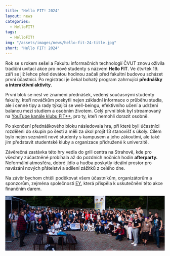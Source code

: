 ```yaml
---
title: "Hello FIT! 2024"
layout: news
categories:
  - HelloFIT!
tags:
  - HelloFIT!
img: "/assets/images/news/hello-fit-24-title.jpg"
short: "Hello FIT! 2024"
---
```


Rok se s rokem sešel a Fakultu informačních technologií ČVUT znovu oživila tradiční uvítací akce pro nové studenty s názvem **Hello FIT**. Ve čtvrtek 19. září se již lehce před devátou hodinou začali před fakultní budovou scházet první účastníci. Po registraci je čekal bohatý program zahrnující **přednášky a interaktivní aktivity**.

První blok se nesl ve znamení přednášek, vedený současnými studenty fakulty, kteří nováčkům poskytli nejen základní informace o průběhu studia, ale i cenné tipy a rady týkající se well-beingu, efektivního učení a udržení balancu mezi studiem a osobním životem. Celý první blok byl streamovaný na [YouTube kanále klubu FIT++](https://www.youtube.com/watch?v=HrkLMaYak_Q), pro ty, kteří nemohli dorazit osobně.

Po skončení přednáškového bloku následovala hra, při které byli účastníci rozděleni do skupin po šesti a měli za úkol projít 13 stanovišť s úkoly. Cílem bylo nejen seznámit nové studenty s kampusem a jeho zákoutími, ale také jim představit studentské kluby a organizace přidružené k univerzitě. 

Závěrečná zastávka této hry vedla do grill centra na Strahově, kde pro všechny zúčastněné probíhala až do pozdních nočních hodin **afterparty.** Neformální atmosféra, dobré jídlo a hudba poskytly ideální prostor pro navázání nových přátelství a sdílení zážitků z celého dne.

Na závěr bychom chtěli poděkovat všem účastníkům, organizátorům a sponzorům, zejména společnosti [EY](https://www.ey.com/cs_cz), která přispěla k uskutečnění této akce finančním darem.

![](/assets/images/news/hello-fit-after.jpg)